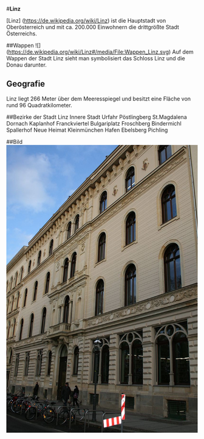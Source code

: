 ﻿#**Linz**

[Linz] (https://de.wikipedia.org/wiki/Linz) ist die Hauptstadt von Oberösterreich und mit ca. 200.000 Einwohnern die drittgrößte Stadt Österreichs.

##Wappen
![] (https://de.wikipedia.org/wiki/Linz#/media/File:Wappen_Linz.svg)
Auf dem Wappen der Stadt Linz sieht man symbolisiert das Schloss Linz und die Donau darunter.

## Geografie
Linz liegt 266 Meter über dem Meeresspiegel und besitzt eine Fläche von rund 96 Quadratkilometer.

##Bezirke der Stadt Linz
Innere Stadt
Urfahr
Pöstlingberg
St.Magdalena
Dornach
Kaplanhof
Franckviertel
Bulgariplatz
Froschberg
Bindermichl
Spallerhof
Neue Heimat
Kleinmünchen
Hafen
Ebelsberg
Pichling

##Bild
![Ein Haus](haus.jpg "Haus")